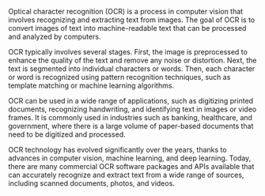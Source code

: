 Optical character recognition (OCR) is a process in computer vision that involves recognizing and extracting text from images. The goal of OCR is to convert images of text into machine-readable text that can be processed and analyzed by computers.

OCR typically involves several stages. First, the image is preprocessed to enhance the quality of the text and remove any noise or distortion. Next, the text is segmented into individual characters or words. Then, each character or word is recognized using pattern recognition techniques, such as template matching or machine learning algorithms.

OCR can be used in a wide range of applications, such as digitizing printed documents, recognizing handwriting, and identifying text in images or video frames. It is commonly used in industries such as banking, healthcare, and government, where there is a large volume of paper-based documents that need to be digitized and processed.

OCR technology has evolved significantly over the years, thanks to advances in computer vision, machine learning, and deep learning. Today, there are many commercial OCR software packages and APIs available that can accurately recognize and extract text from a wide range of sources, including scanned documents, photos, and videos.